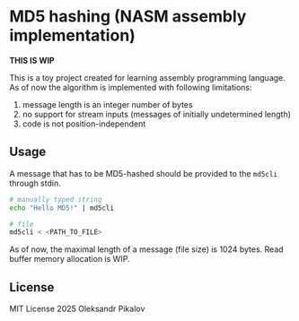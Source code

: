 # MD5 hashing (NASM assembly implementation)

**THIS IS WIP**

This is a toy project created for learning assembly programming language. As of now the algorithm is implemented with following limitations:

1. message length is an integer number of bytes
2. no support for stream inputs (messages of initially undetermined length)
3. code is not position-independent

## Usage

A message that has to be MD5-hashed should be provided to the `md5cli` through stdin.

```bash
# manually typed string
echo "Hello MD5!" | md5cli

# file
md5cli < <PATH_TO_FILE>
```

As of now, the maximal length of a message (file size) is 1024 bytes. Read buffer memory allocation is WIP.

## License

MIT License 2025 Oleksandr Pikalov
